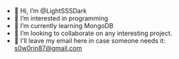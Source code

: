 - 👋 Hi, I’m @LightSSSDark
- 👀 I’m interested in programming
- 🌱 I’m currently learning MongoDB
- 💞️ I’m looking to collaborate on any interesting project.
- 📨 I'll leave my email here in case someone needs it: s0w0rin87@gmail.com

<!---
LightSSSDark/LightSSSDark is a ✨ special ✨ repository because its `README.md` (this file) appears on your GitHub profile.
You can click the Preview link to take a look at your changes.
--->
